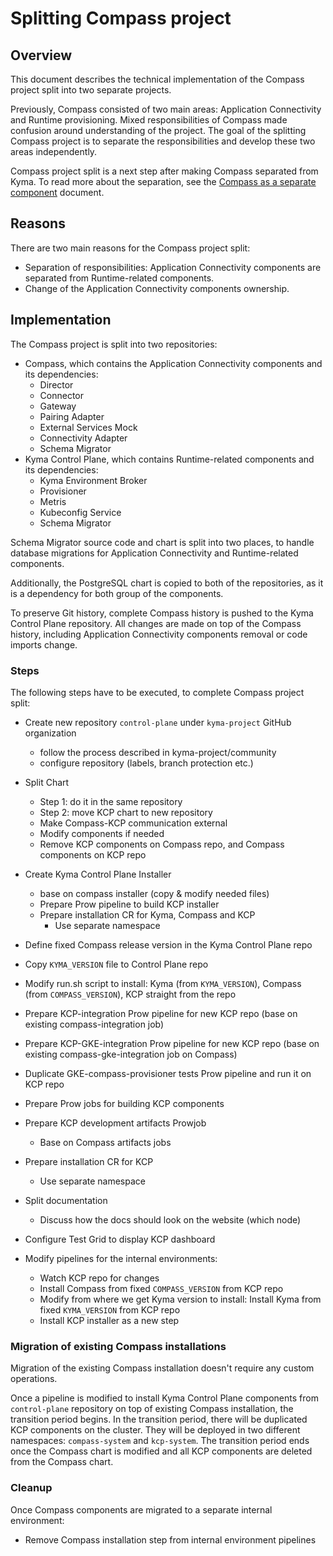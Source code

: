 # Splitting Compass project

## Overview

This document describes the technical implementation of the Compass project split into two separate projects.

Previously, Compass consisted of two main areas: Application Connectivity and Runtime provisioning. Mixed responsibilities of Compass made confusion around understanding of the project. The goal of the splitting Compass project is to separate the responsibilities and develop these two areas independently.

Compass project split is a next step after making Compass separated from Kyma. To read more about the separation, see the [Compass as a separate component](../separate-compass/separate-compass.md) document.

## Reasons

There are two main reasons for the Compass project split:

- Separation of responsibilities: Application Connectivity components are separated from Runtime-related components.
- Change of the Application Connectivity components ownership.

## Implementation

The Compass project is split into two repositories:

- Compass, which contains the Application Connectivity components and its dependencies:
  - Director
  - Connector
  - Gateway
  - Pairing Adapter
  - External Services Mock
  - Connectivity Adapter
  - Schema Migrator
- Kyma Control Plane, which contains Runtime-related components and its dependencies:
  - Kyma Environment Broker
  - Provisioner
  - Metris
  - Kubeconfig Service
  - Schema Migrator

Schema Migrator source code and chart is split into two places, to handle database migrations for Application Connectivity and Runtime-related components.

Additionally, the PostgreSQL chart is copied to both of the repositories, as it is a dependency for both group of the components. 

To preserve Git history, complete Compass history is pushed to the Kyma Control Plane repository. All changes are made on top of the Compass history, including Application Connectivity components removal or code imports change.

### Steps

The following steps have to be executed, to complete Compass project split:

- Create new repository `control-plane` under `kyma-project` GitHub organization

  - follow the process described in kyma-project/community
  - configure repository (labels, branch protection etc.)

- Split Chart

  - Step 1: do it in the same repository
  - Step 2: move KCP chart to new repository
  - Make Compass-KCP communication external
  - Modify components if needed
  - Remove KCP components on Compass repo, and Compass components on KCP repo

- Create Kyma Control Plane Installer

  - base on compass installer (copy & modify needed files)
  - Prepare Prow pipeline to build KCP installer
  - Prepare installation CR for Kyma, Compass and KCP
    - Use separate namespace

- Define fixed Compass release version in the Kyma Control Plane repo

- Copy `KYMA_VERSION` file to Control Plane repo

- Modify run.sh script to install: Kyma (from `KYMA_VERSION`), Compass (from `COMPASS_VERSION`), KCP straight from the repo
- Prepare KCP-integration Prow pipeline for new KCP repo (base on existing compass-integration job)
- Prepare KCP-GKE-integration Prow pipeline for new KCP repo (base on existing compass-gke-integration job on Compass)

- Duplicate GKE-compass-provisioner tests Prow pipeline and run it on KCP repo

- Prepare Prow jobs for building KCP components

- Prepare KCP development artifacts Prowjob

  - Base on Compass artifacts jobs

- Prepare installation CR for KCP

  - Use separate namespace

- Split documentation

  - Discuss how the docs should look on the website (which node)

- Configure Test Grid to display KCP dashboard

- Modify pipelines for the internal environments:

  - Watch KCP repo for changes
  - Install Compass from fixed `COMPASS_VERSION` from KCP repo
  - Modify from where we get Kyma version to install: Install Kyma from fixed `KYMA_VERSION` from KCP repo
  - Install KCP installer as a new step

### Migration of existing Compass installations

Migration of the existing Compass installation doesn't require any custom operations.

Once a pipeline is modified to install Kyma Control Plane components from `control-plane` repository on top of existing Compass installation, the transition period begins. In the transition period, there will be duplicated KCP components on the cluster. They will be deployed in two different namespaces: `compass-system` and `kcp-system`. The transition period ends once the Compass chart is modified and all KCP components are deleted from the Compass chart.

### Cleanup

Once Compass components are migrated to a separate internal environment:

- Remove Compass installation step from internal environment pipelines
